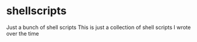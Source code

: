 # shellscripts
Just a bunch of shell scripts
This is just a collection of shell scripts I wrote over the time
